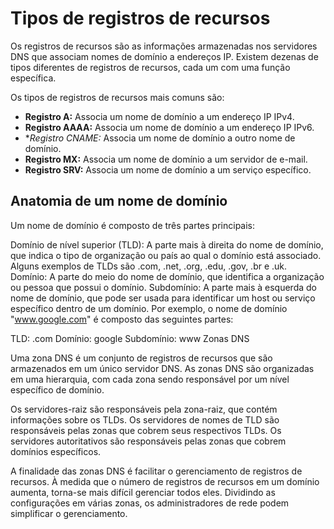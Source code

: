 # Tipos de registros de recursos

Os registros de recursos são as informações armazenadas nos servidores DNS que associam nomes de domínio a endereços IP. Existem dezenas de tipos diferentes de registros de recursos, cada um com uma função específica.

Os tipos de registros de recursos mais comuns são:

- **Registro A:** Associa um nome de domínio a um endereço IP IPv4.
- **Registro AAAA:** Associa um nome de domínio a um endereço IP IPv6.
- **Registro CNAME:* Associa um nome de domínio a outro nome de domínio.
- **Registro MX:** Associa um nome de domínio a um servidor de e-mail.
- **Registro SRV:** Associa um nome de domínio a um serviço específico.

## Anatomia de um nome de domínio

Um nome de domínio é composto de três partes principais:

Domínio de nível superior (TLD): A parte mais à direita do nome de domínio, que indica o tipo de organização ou país ao qual o domínio está associado. Alguns exemplos de TLDs são .com, .net, .org, .edu, .gov, .br e .uk.
Domínio: A parte do meio do nome de domínio, que identifica a organização ou pessoa que possui o domínio.
Subdomínio: A parte mais à esquerda do nome de domínio, que pode ser usada para identificar um host ou serviço específico dentro de um domínio.
Por exemplo, o nome de domínio "www.google.com" é composto das seguintes partes:

TLD: .com
Domínio: google
Subdomínio: www
Zonas DNS

Uma zona DNS é um conjunto de registros de recursos que são armazenados em um único servidor DNS. As zonas DNS são organizadas em uma hierarquia, com cada zona sendo responsável por um nível específico de domínio.

Os servidores-raiz são responsáveis pela zona-raiz, que contém informações sobre os TLDs. Os servidores de nomes de TLD são responsáveis pelas zonas que cobrem seus respectivos TLDs. Os servidores autoritativos são responsáveis pelas zonas que cobrem domínios específicos.

A finalidade das zonas DNS é facilitar o gerenciamento de registros de recursos. À medida que o número de registros de recursos em um domínio aumenta, torna-se mais difícil gerenciar todos eles. Dividindo as configurações em várias zonas, os administradores de rede podem simplificar o gerenciamento.
